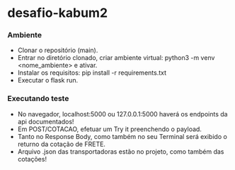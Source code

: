 # desafio-kabum2

### Ambiente
- Clonar o repositório (main).
- Entrar no diretório clonado, criar ambiente virtual: python3 -m venv <nome_ambiente> e ativar.
- Instalar os requisitos: pip install -r requirements.txt
- Executar o flask run.
### Executando teste
- No navegador, localhost:5000 ou 127.0.0.1:5000 haverá os endpoints da api documentados!
- Em POST/COTACAO, efetuar um Try it preenchendo o payload.
- Tanto no Response Body, como também no seu Terminal será exibido o returno da cotação de FRETE.
- Arquivo .json das transportadoras estão no projeto, como também das cotações!
